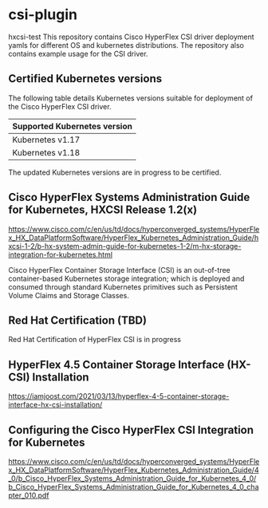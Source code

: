 # csi-plugin
hxcsi-test
This repository contains  Cisco HyperFlex CSI driver deployment yamls for different OS
and kubernetes distributions. 
The repository also contains example usage for the CSI driver.

## Certified Kubernetes versions
The following table details Kubernetes versions suitable for deployment of the Cisco HyperFlex CSI driver.

|Supported Kubernetes version |
|----------------------|
|Kubernetes v1.17|
|Kubernetes v1.18|

The updated Kubernetes versions are in progress to be certified.


## Cisco HyperFlex Systems Administration Guide for Kubernetes, HXCSI Release 1.2(x)
https://www.cisco.com/c/en/us/td/docs/hyperconverged_systems/HyperFlex_HX_DataPlatformSoftware/HyperFlex_Kubernetes_Administration_Guide/hxcsi-1-2/b-hx-system-admin-guide-for-kubernetes-1-2/m-hx-storage-integration-for-kubernetes.html

Cisco HyperFlex Container Storage Interface (CSI) is an out-of-tree container-based Kubernetes storage integration; which is deployed and consumed through standard Kubernetes primitives such as Persistent Volume Claims and Storage Classes. 

## Red Hat Certification (TBD)

Red Hat Certification of HyperFlex CSI is in progress

## HyperFlex 4.5 Container Storage Interface (HX-CSI) Installation

https://iamjoost.com/2021/03/13/hyperflex-4-5-container-storage-interface-hx-csi-installation/


## Configuring the Cisco HyperFlex CSI Integration for Kubernetes
https://www.cisco.com/c/en/us/td/docs/hyperconverged_systems/HyperFlex_HX_DataPlatformSoftware/HyperFlex_Kubernetes_Administration_Guide/4_0/b_Cisco_HyperFlex_Systems_Administration_Guide_for_Kubernetes_4_0/b_Cisco_HyperFlex_Systems_Administration_Guide_for_Kubernetes_4_0_chapter_010.pdf
